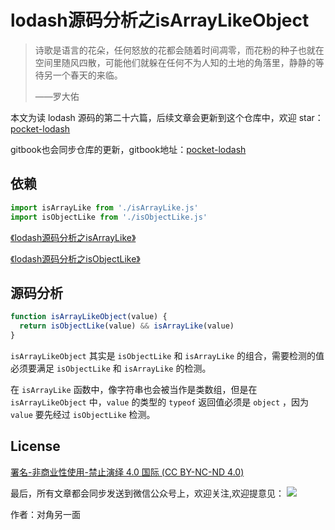 # lodash源码分析之isArrayLikeObject

> 诗歌是语言的花朵，任何怒放的花都会随着时间凋零，而花粉的种子也就在空间里随风四散，可能他们就躲在任何不为人知的土地的角落里，静静的等待另一个春天的来临。
>
> ——罗大佑

本文为读 lodash 源码的第二十六篇，后续文章会更新到这个仓库中，欢迎 star：[pocket-lodash](https://github.com/yeyuqiudeng/pocket-lodash)

gitbook也会同步仓库的更新，gitbook地址：[pocket-lodash](https://www.gitbook.com/book/yeyuqiudeng/pocket-lodash/details)

## 依赖

```javascript
import isArrayLike from './isArrayLike.js'
import isObjectLike from './isObjectLike.js'
```

[《lodash源码分析之isArrayLike》](./isArrayLike.md)

[《lodash源码分析之isObjectLike》](./isObjectLike.md)

## 源码分析

```javascript
function isArrayLikeObject(value) {
  return isObjectLike(value) && isArrayLike(value)
}
```

`isArrayLikeObject` 其实是 `isObjectLike` 和 `isArrayLike` 的组合，需要检测的值必须要满足 `isObjectLike` 和 `isArrayLike` 的检测。

在 `isArrayLike` 函数中，像字符串也会被当作是类数组，但是在 `isArrayLikeObject` 中，`value` 的类型的 `typeof` 返回值必须是 `object` ，因为 `value` 要先经过 `isObjectLike` 检测。

## License

[署名-非商业性使用-禁止演绎 4.0 国际 (CC BY-NC-ND 4.0)](http://creativecommons.org/licenses/by-nc-nd/4.0/)

最后，所有文章都会同步发送到微信公众号上，欢迎关注,欢迎提意见：  ![](https://raw.githubusercontent.com/yeyuqiudeng/resource/master/images/qrcode_front-end-article.jpg) 

作者：对角另一面 